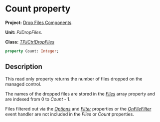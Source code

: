 # Count property

**Project:** [Drop Files Components](../API.md).

**Unit:** _PJDropFiles_.

**Class:** _[TPJCtrlDropFiles](./TPJCtrlDropFiles.md)_

```pascal
property Count: Integer;
```

## Description

This read only property returns the number of files dropped on the managed control.

The names of the dropped files are stored in the _[Files](./TPJCtrlDropFiles-Files.md)_ array property and are indexed from 0 to _Count_ - 1.

Files filtered out via the _[Options](./TPJCtrlDropFiles-Options.md)_ and _[Filter](./TPJCtrlDropFiles-Filter.md)_ properties or the _[OnFileFilter](./TPJCtrlDropFiles-OnFileFilter.md)_ event handler are not included in the _Files_ or _Count_ properties.

